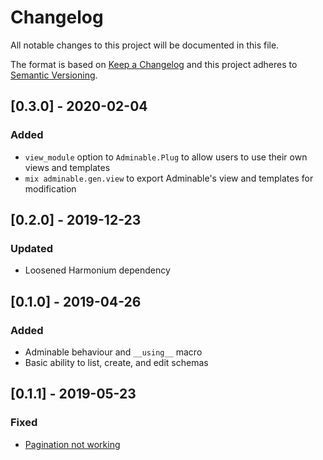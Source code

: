 # Changelog

All notable changes to this project will be documented in this file.

The format is based on [Keep a Changelog](http://keepachangelog.com/en/1.0.0/)
and this project adheres to [Semantic Versioning](http://semver.org/spec/v2.0.0.html).

## [0.3.0] - 2020-02-04

### Added

- `view_module` option to `Adminable.Plug` to allow users to use their own views and templates
- `mix adminable.gen.view` to export Adminable's view and templates for modification

## [0.2.0] - 2019-12-23

### Updated

- Loosened Harmonium dependency

## [0.1.0] - 2019-04-26

### Added

- Adminable behaviour and `__using__` macro
- Basic ability to list, create, and edit schemas

## [0.1.1] - 2019-05-23

### Fixed

- [Pagination not working](https://github.com/revelrylabs/adminable/pull/1)
